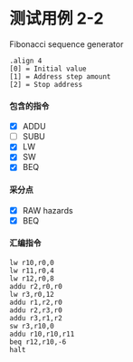 # 测试用例 2-2

Fibonacci sequence generator
```
.align 4
[0] = Initial value
[1] = Address step amount
[2] = Stop address
```

#### 包含的指令
- [x] ADDU
- [ ] SUBU
- [x] LW
- [x] SW
- [x] BEQ

#### 采分点
- [x] RAW hazards
- [x] BEQ

#### 汇编指令
```
lw r10,r0,0
lw r11,r0,4
lw r12,r0,8
addu r2,r0,r0
lw r3,r0,12
addu r1,r2,r0
addu r2,r3,r0
addu r3,r1,r2
sw r3,r10,0
addu r10,r10,r11
beq r12,r10,-6
halt
```
